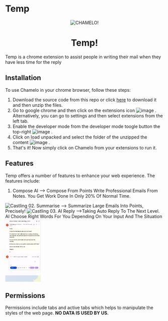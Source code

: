 # Temp
<p align="center">
  <img src="https://cdn.dribbble.com/users/1077075/screenshots/15587831/media/1930bc2e9d19b38a74a89207331788eb.gif" alt="CHAMELO!"/>
  <h1 align="center"/>Temp!</h1>
</p>


Temp is a chrome extension to assist people in writing their mail when they have less time for the reply

## Installation

To use Chamelo in your chrome browser, follow these steps:
1. Download the source code from this repo or click [here](https://github.com/tannu610/chamelo/archive/refs/heads/main.zip) to download it and then unzip the files.
2. Go to google chrome and then click on the extensions icon ![image](https://user-images.githubusercontent.com/65999534/185781474-0fd72351-4424-41a2-aaa1-471364032b2d.png)
. Alternatively, you can go to settings and then select extensions from the left tab.
3. Enable the developer mode from the developer mode toogle button the top-right ![image](https://user-images.githubusercontent.com/65999534/185781496-046ed1d8-ad0d-43b4-9e99-b415aba52049.png)
.
4. Click on load unpacked and select the folder of the unzipped the content ![image](https://user-images.githubusercontent.com/65999534/185781513-3372b565-a6b8-43c0-997c-0cdaa1940074.png)
.
5. That's it! Now simply click on Chamelo from your extensions to run it.

## Features

Temp offers a number of features to enhance your web experience. The features include:

01. Compose AI --> Compose From Points Write Professional Emails From Notes. You Get Work Done In Only 20% Of Normal Time.
<img src="image/readme/simplemail generate demo .gif" alt="Castling" height="200">
02. Summarise --> Summarize Large Emails Into Points, Precisely!
<img src="image/readme/simplemail summarise demo.gif" alt="Castling" height="200">
03. AI Reply -->Taking Auto Reply To The Next Level. AI Choose Right Words For You Depending On Your Input And The Situation
<img src="image/readme/simplemail reply positive demo.gif" alt="Castling" height="200">


## Permissions
Permissions include tabs and active tabs which helps to manipulate the styles of the web page. **NO DATA IS USED BY US.**

